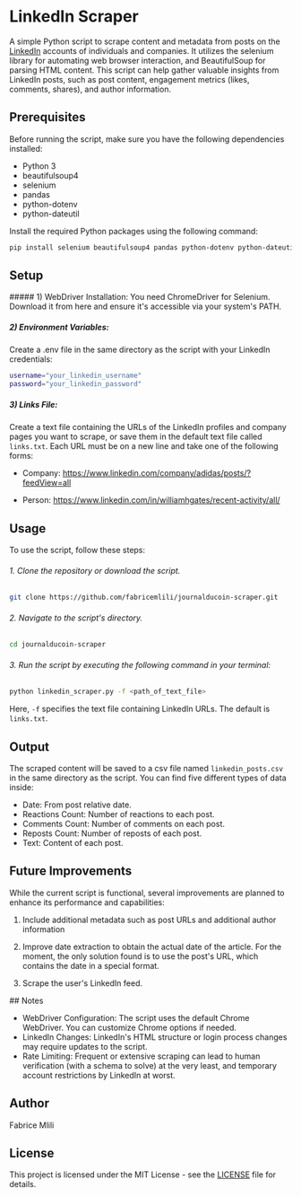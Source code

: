 # LinkedIn Scraper

A simple Python script to scrape content and metadata from posts on the [LinkedIn](https://www.linkedin.com/feed/) accounts of individuals and companies. It utilizes the selenium library for automating web browser interaction, and BeautifulSoup for parsing HTML content. This script can help gather valuable insights from LinkedIn posts, such as post content, engagement metrics (likes, comments, shares), and author information.

## Prerequisites

Before running the script, make sure you have the following dependencies installed:

- Python 3
- beautifulsoup4
- selenium
- pandas
- python-dotenv
- python-dateutil

Install the required Python packages using the following command:

```bash
pip install selenium beautifulsoup4 pandas python-dotenv python-dateutil
```

## Setup
##### 1) WebDriver Installation:
You need ChromeDriver for Selenium. Download it from here and ensure it's accessible via your system's PATH.

##### 2) Environment Variables:
Create a .env file in the same directory as the script with your LinkedIn credentials:
```bash
username="your_linkedin_username"
password="your_linkedin_password"
```

##### 3) Links File:
Create a text file containing the URLs of the LinkedIn profiles and company pages you want to scrape, or save them in the default text file called `links.txt`. Each URL must be on a new line and take one of the following forms:

- Company: https://www.linkedin.com/company/adidas/posts/?feedView=all

- Person: https://www.linkedin.com/in/williamhgates/recent-activity/all/

## Usage
To use the script, follow these steps:

###### 1. Clone the repository or download the script.

```bash
git clone https://github.com/fabricemlili/journalducoin-scraper.git
```
###### 2. Navigate to the script's directory.
```bash
cd journalducoin-scraper
```
###### 3. Run the script by executing the following command in your terminal:
```bash
python linkedin_scraper.py -f <path_of_text_file>
```
Here, `-f` specifies the text file containing LinkedIn URLs. The default is `links.txt`.

## Output

The scraped content will be saved to a csv file named `linkedin_posts.csv` in the same directory as the script. You can find five different types of data inside:
- Date: From post relative date.
- Reactions Count: Number of reactions to each post.
- Comments Count: Number of comments on each post.
- Reposts Count: Number of reposts of each post.
- Text: Content of each post.

## Future Improvements
While the current script is functional, several improvements are planned to enhance its performance and capabilities:

1. Include additional metadata such as post URLs and additional author information

2. Improve date extraction to obtain the actual date of the article. For the moment, the only solution found is to use the post's URL, which contains the date in a special format.

3. Scrape the user's LinkedIn feed.

## Notes
- WebDriver Configuration: The script uses the default Chrome WebDriver. You can customize Chrome options if needed.
- LinkedIn Changes: LinkedIn's HTML structure or login process changes may require updates to the script.
- Rate Limiting: Frequent or extensive scraping can lead to human verification (with a schema to solve) at the very least, and temporary account restrictions by LinkedIn at worst.

## Author
Fabrice Mlili

## License
This project is licensed under the MIT License - see the [LICENSE](LICENSE) file for details.
